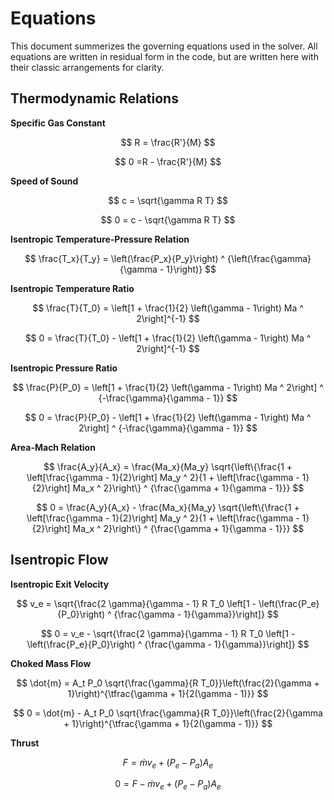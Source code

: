 # Equations

This document summerizes the governing equations used in the solver.
All equations are written in residual form in the code, but are written here with their classic arrangements for clarity.

## Thermodynamic Relations

**Specific Gas Constant** 

$$
R = \frac{R'}{M}
$$

$$
0 =R - \frac{R'}{M} 
$$


**Speed of Sound**

$$
c = \sqrt{\gamma R T}
$$

$$
0 = c - \sqrt{\gamma R T}
$$


**Isentropic Temperature-Pressure Relation**

$$
\frac{T_x}{T_y} = \left(\frac{P_x}{P_y}\right) ^ {\left(\frac{\gamma}{\gamma - 1}\right)}
$$


**Isentropic Temperature Ratio**

$$
\frac{T}{T_0} = \left[1 + \frac{1}{2} \left(\gamma - 1\right) Ma ^ 2\right]^{-1}
$$

$$
0 = \frac{T}{T_0} - \left[1 + \frac{1}{2} \left(\gamma - 1\right) Ma ^ 2\right]^{-1}
$$


**Isentropic Pressure Ratio**

$$
\frac{P}{P_0} = \left[1 + \frac{1}{2} \left(\gamma - 1\right) Ma ^ 2\right] ^ {-\frac{\gamma}{\gamma - 1}}
$$

$$
0 = \frac{P}{P_0} - \left[1 + \frac{1}{2} \left(\gamma - 1\right) Ma ^ 2\right] ^ {-\frac{\gamma}{\gamma - 1}}
$$


**Area-Mach Relation**

$$
\frac{A_y}{A_x} = \frac{Ma_x}{Ma_y} \sqrt{\left\{\frac{1 + \left[\frac{\gamma - 1}{2}\right] Ma_y ^ 2}{1 + \left[\frac{\gamma - 1}{2}\right] Ma_x ^ 2}\right\} ^ {\frac{\gamma + 1}{\gamma - 1}}}
$$

$$
0 = \frac{A_y}{A_x} - \frac{Ma_x}{Ma_y} \sqrt{\left\{\frac{1 + \left[\frac{\gamma - 1}{2}\right] Ma_y ^ 2}{1 + \left[\frac{\gamma - 1}{2}\right] Ma_x ^ 2}\right\} ^ {\frac{\gamma + 1}{\gamma - 1}}}
$$


## Isentropic Flow

**Isentropic Exit Velocity**

$$
v_e = \sqrt{\frac{2 \gamma}{\gamma - 1} R T_0 \left[1 - \left(\frac{P_e}{P_0}\right) ^ {\frac{\gamma - 1}{\gamma}}\right]}
$$

$$
0 = v_e - \sqrt{\frac{2 \gamma}{\gamma - 1} R T_0 \left[1 - \left(\frac{P_e}{P_0}\right) ^ {\frac{\gamma - 1}{\gamma}}\right]}
$$


**Choked Mass Flow**

$$
\dot{m} = A_t P_0 \sqrt{\frac{\gamma}{R T_0}}\left(\frac{2}{\gamma + 1}\right)^{\tfrac{\gamma + 1}{2(\gamma - 1)}}
$$

$$
0 = \dot{m} - A_t P_0 \sqrt{\frac{\gamma}{R T_0}}\left(\frac{2}{\gamma + 1}\right)^{\tfrac{\gamma + 1}{2(\gamma - 1)}}
$$


**Thrust**

$$
F = \dot{m} v_e + \left(P_e - P_a\right) A_e
$$

$$
0 = F - \dot{m} v_e + \left(P_e - P_a\right) A_e
$$
